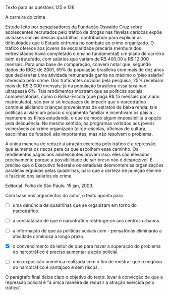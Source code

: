 

Texto para as questões 125 e 126.

A carreira do crime

Estudo feito por pesquisadores da Fundação Oswaldo Cruz sobre adolescentes recrutados pelo tráfico de drogas nas favelas cariocas expõe as bases sociais dessas quadrilhas, contribuindo para explicar as dificuldades que o Estado enfrenta no combate ao crime organizado. O tráfico oferece aos jovens de escolaridade precária (nenhum dos entrevistados havia completado o ensino fundamental) um plano de carreira bem estruturado, com salários que variam de R$ 400,00 a R$ 12.000 mensais. Para uma base de comparação, convém notar que, segundo dados do IBGE de 2001, 59% da população brasileira com mais de dez anos que declara ter uma atividade remunerada ganha no máximo o ‘piso salarial’ oferecido peto crime. Dos traficantes ouvidos pela pesquisa, 25% recebiam mais de R$ 2.000 mensais; já na população brasileira essa taxa nao ultrapassa 6%. Tais rendimentos mostram que as políticas sociais compensatórias, como o Bolsa-Escola (que paga R$ 15 mensais por aluno matriculado), são por si só incapazes de impedir que o narcotráfico continue aliciando crianças provenientes de estratos de baixa renda: tais políticas aliviam um pouco o orçamento familiar e incentivam os pais a manterem os filhos estudando, o que de modo algum impossibilita a opção pela deliquência. No mesmo sentido, os programas voltados aos jovens vulneráveis ao crime organizado (circo-escolas, oficinas de cultura, escolinhas de futebol) são importantes, mas não resolvem o problema.

A única maneira de reduzir a atração exercida pelo tráfico é a repressão, que aumenta os riscos para os que escolhem esse caminho. Os rendimentos pagos aos adolescentes provam isso: eles são elevados precisamente porque a possibilidade de ser preso não é desprezivel. É preciso que o Executivo federal e os estaduais desmontem as organizações paralelas erguidas pelas quadrilhas, para que a certeza de punição elimine o fascínio dos salários do crime.

Editorial. Folha de São Paulo. 15 jan, 2003.

Com base nos argumentos do autor, o texto aponta para



- [ ] uma denúncia de quadrilhas que se organizam em torno do narcotráfico.
- [ ] a constatação de que o narcotráfico restringe-se aos centros urbanos.
- [ ] a informação de que as políticas sociais com - pensatórias eliminarão a atividade criminosa a longo prazo.
- [x] o convencimento do leitor de que para haver a superação do problema do narcotráfico é preciso aumentar a ação policial.
- [ ] uma exposição numérica realizada com o fim de mostrar que o negócio do narcotráfico é vantajoso e sem riscos.


O parágrafo final deixa claro o objetivo do texto: levar à convicção de que a repressão policial é “a única maneira de reduzir a atração exercida pelo tráfico”.

        
